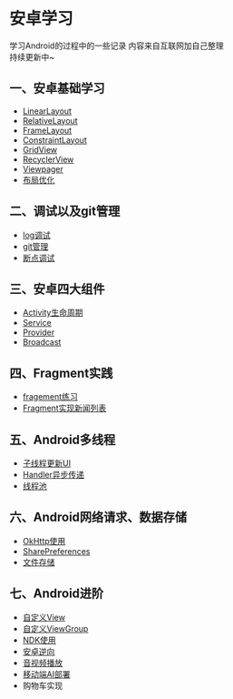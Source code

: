 # 安卓学习
学习Android的过程中的一些记录
内容来自互联网加自己整理  
持续更新中~
## 一、安卓基础学习



* [LinearLayout](https://github.com/wisdom-pan/android-learning/tree/LinearLayout)
* [RelativeLayout](https://github.com/wisdom-pan/android-learning/tree/RelativeLayout)
* [FrameLayout](https://github.com/wisdom-pan/android-learning/tree/FrameLayout)
* [ConstraintLayout](https://github.com/wisdom-pan/android-learning/tree/ConstrainLayout)
* [GridView](https://github.com/wisdom-pan/android-learning/tree/GridView)
* [RecyclerView](https://github.com/wisdom-pan/android-learning/tree/RecyclerView)
* [Viewpager](https://github.com/wisdom-pan/android-learning/tree/ViewPager)
* [布局优化]()


## 二、调试以及git管理
* [log调试](https://github.com/wisdom-pan/android-learning/blob/main/log%E5%B7%A5%E5%85%B7.md)
* [git管理](https://github.com/wisdom-pan/android-learning/blob/main/git%E7%AE%A1%E7%90%86.md)
* [断点调试](https://github.com/wisdom-pan/android-learning/blob/main/%E6%96%AD%E7%82%B9%E8%B0%83%E8%AF%95.md)


## 三、安卓四大组件

* [Activity生命周期]()
* [Service](阿达是的)
* [Provider]()
* [Broadcast]()

## 四、Fragment实践
* [fragement练习](https://github.com/wisdom-pan/android-learning/tree/FragmentDemo)
* [Fragment实现新闻列表](https://github.com/wisdom-pan/android-learning/tree/FragmentPractice)

## 五、Android多线程
* [子线程更新UI]()
* [Handler异步传递]()
* [线程池]()

## 六、Android网络请求、数据存储
* [OkHttp使用](https://github.com/wisdom-pan/android-learning/tree/OkHttpDemo)
* [SharePreferences]()
* [文件存储]()

## 七、Android进阶
* [自定义View](https://github.com/wisdom-pan/android-learning/tree/CustomView)
* [自定义ViewGroup](https://github.com/wisdom-pan/android-learning/tree/ViewGroup)
* [NDK使用]()
* [安卓逆向]()
* [音视频播放]()
* [移动端AI部署]()
* 购物车实现



